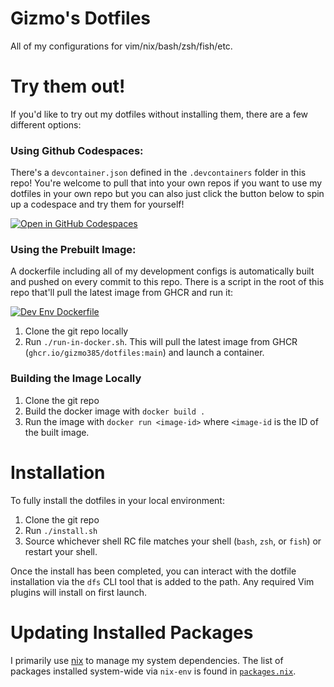 Gizmo's Dotfiles
=======

All of my configurations for vim/nix/bash/zsh/fish/etc.

# Try them out!

If you'd like to try out my dotfiles without installing them, there are a few different options:

### Using Github Codespaces:

There's a `devcontainer.json` defined in the `.devcontainers` folder in this repo! You're welcome to pull that into your own repos if you want to use my dotfiles in your own repo but you can also just click the button below to spin up a codespace and try them for yourself!

[![Open in GitHub Codespaces](https://github.com/codespaces/badge.svg)](https://codespaces.new/gizmo385/dotfiles?quickstart=1)

### Using the Prebuilt Image:

A dockerfile including all of my development configs is automatically built and pushed on every commit to this repo. There is a script in the root of this repo that'll pull the latest image from GHCR and run it:

[![Dev Env Dockerfile](https://github.com/gizmo385/dotfiles/actions/workflows/docker-image.yml/badge.svg?branch=main)](https://github.com/gizmo385/dotfiles/actions/workflows/docker-image.yml)

1. Clone the git repo locally
2. Run `./run-in-docker.sh`. This will pull the latest image from GHCR (`ghcr.io/gizmo385/dotfiles:main`) and launch a container.

### Building the Image Locally

1. Clone the git repo
2. Build the docker image with `docker build .`
3. Run the image with `docker run <image-id>` where `<image-id` is the ID of the built image.

# Installation

To fully install the dotfiles in your local environment:

1. Clone the git repo
2. Run `./install.sh`
3. Source whichever shell RC file matches your shell (`bash`, `zsh`, or `fish`) or restart your shell.

Once the install has been completed, you can interact with the dotfile installation via the `dfs`
CLI tool that is added to the path. Any required Vim plugins will install on first launch.

# Updating Installed Packages

I primarily use [nix](https://github.com/NixOS/nix) to manage my system dependencies. The list of packages installed system-wide via `nix-env` is found in [`packages.nix`](https://github.com/gizmo385/dotfiles/blob/main/configs/nix/packages.nix).
